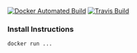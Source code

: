 [![Docker Automated Build](https://img.shields.io/docker/automated/jrottenberg/ffmpeg.svg)](https://hub.docker.com/r/aaranmcguire/fiberclasification/) [![Travis Build](https://travis-ci.org/aaranmcguire/FiberClasification.svg?branch=master)](https://travis-ci.org/aaranmcguire/FiberClasification)


### Install Instructions

```
docker run ...
```
